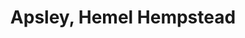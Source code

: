 ---
title: Apsley, Hemel Hempstead
url: /apsley-hemel-hempstead/
latitude: 51.737
longitude: -0.469
---